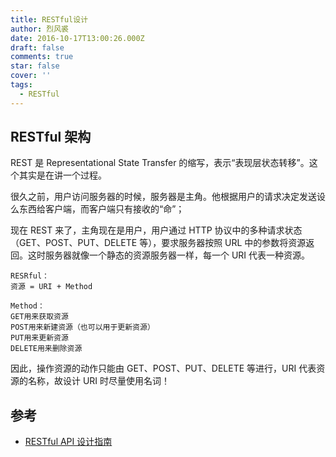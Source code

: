 ```yaml
---
title: RESTful设计
author: 烈风裘
date: 2016-10-17T13:00:26.000Z
draft: false
comments: true
star: false
cover: ''
tags: 
  - RESTful
---
```


## RESTful 架构

REST 是 Representational State Transfer 的缩写，表示“表现层状态转移”。这个其实是在讲一个过程。

很久之前，用户访问服务器的时候，服务器是主角。他根据用户的请求决定发送设么东西给客户端，而客户端只有接收的“命”；

现在 REST 来了，主角现在是用户，用户通过 HTTP 协议中的多种请求状态（GET、POST、PUT、DELETE 等），要求服务器按照 URL 中的参数将资源返回。这时服务器就像一个静态的资源服务器一样，每一个 URI 代表一种资源。

```
RESRful：
资源 = URI + Method

Method：
GET用来获取资源
POST用来新建资源（也可以用于更新资源）
PUT用来更新资源
DELETE用来删除资源
```

因此，操作资源的动作只能由 GET、POST、PUT、DELETE 等进行，URI 代表资源的名称，故设计 URI 时尽量使用名词！

## 参考

- [RESTful API 设计指南](http://www.ruanyifeng.com/blog/2014/05/restful_api.html)
